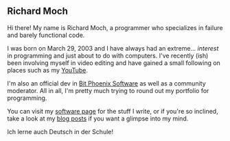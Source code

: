 ## Richard Moch

Hi there! My name is Richard Moch, a programmer who specializes in failure and barely functional code.

I was born on March 29, 2003 and I have always had an extreme... _interest_ in programming and just about to do with computers. I've recently (ish) been involving myself in video editing and have gained a small following on places such as my [YouTube](https://www.youtube.com/FloppyDiskDriveVideos).

I'm also an official dev in [Bit Phoenix Software](https://bitphoenixsoftware.net) as well as a community moderator. All in all, I'm pretty much trying to round out my portfolio for programming.

You can visit my [software page](/software) for the stuff I write, or if you're so inclined, take a look at my [blog posts](/posts) if you want a glimpse into my mind.

Ich lerne auch Deutsch in der Schule!
